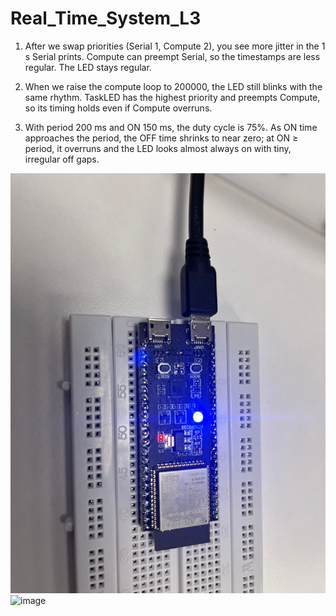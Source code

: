 # Real_Time_System_L3
1. After we swap priorities (Serial 1, Compute 2), you see more jitter in the 1 s Serial prints. Compute can preempt Serial, so the timestamps are less regular. The LED stays regular.

2. When we raise the compute loop to 200000, the LED still blinks with the same rhythm. TaskLED has the highest priority and preempts Compute, so its timing holds even if Compute overruns.

3. With period 200 ms and ON 150 ms, the duty cycle is 75%. As ON time approaches the period, the OFF time shrinks to near zero; at ON ≥ period, it overruns and the LED looks almost always on with tiny, irregular off gaps.
   
![image](https://github.com/Khan548-codes/Real_Time_System_L3/blob/main/Images/pic1.jpeg)
![image](/images/ss1.png)
